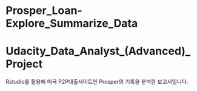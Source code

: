 # Prosper_Loan-Explore_Summarize_Data
# Udacity_Data_Analyst_(Advanced)_Project

Rstudio를 활용해 미국 P2P대출사이트인 Prosper의 기록을 분석한 보고서입니다.
